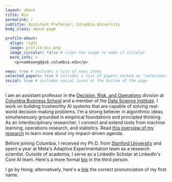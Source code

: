 ```yaml
---
layout: about
title: Bio
permalink: /
subtitle: Assistant Professor, Columbia University
body_class: about-page

profile-about:
  align: right
  image: profile-pic.png
  image_circular: false # crops the image to make it circular
  more_info: >
    <p>namkoong@gsb.columbia.edu</p>

news: true # includes a list of news items
selected_papers: true # includes a list of papers marked as "selected={true}"
social: true # includes social icons at the bottom of the page
---
```

I am an assistant professor in the [Decision, Risk, and Operations](https://www8.gsb.columbia.edu/faculty-research/divisions/decision-risk-operations) division at [Columbia Business School](https://www8.gsb.columbia.edu) and a member of the [Data Science Institute](https://datascience.columbia.edu). I work on building trustworthy AI systems that are capable of 
solving real-world decision-making problems. I'm a strong believer in algorithmic ideas 
simultaneously grounded in empirical foundations and principled thinking. 
As an interdisciplinary researcher, I  connect and extend tools from machine learning, operations research, and statistics. 
Read [this overview of my research](/research) to learn more about my impact-driven agenda.


Before joining Columbia, I received my Ph.D. from [Stanford University](http://www.stanford.edu) and spent a year at Meta's Adaptive Experimentation team as a research scientist. Outside of academia, I serve as a LinkedIn Scholar at LinkedIn's Core AI team.
Here's a more formal [bio](/bio) in the third person. 

I go by Hong; alternatively, here's a [link](https://forvo.com/word/%ED%99%8D%EC%84%9D/#ko) the correct pronunciation of my first name. 


